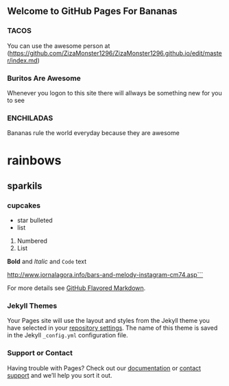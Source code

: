 ## Welcome to GitHub Pages For Bananas
### TACOS

You can use the awesome person at (https://github.com/ZizaMonster1296/ZizaMonster1296.github.io/edit/master/index.md) 
### Buritos Are Awesome
Whenever you logon to this site there will allways be something new for you to see
### ENCHILADAS

Bananas rule the world everyday
because they are awesome
# rainbows
## sparkils
### cupcakes

- star bulleted
- list

1. Numbered
2. List

**Bold** and _Italic_ and `Code` text


http://www.jornalagora.info/bars-and-melody-instagram-cm74.asp```

For more details see [GitHub Flavored Markdown](https://guides.github.com/features/mastering-markdown/).

### Jekyll Themes

Your Pages site will use the layout and styles from the Jekyll theme you have selected in your [repository settings](https://github.com/ZizaMonster1296/ZizaMonster1296.github.io/settings). The name of this theme is saved in the Jekyll `_config.yml` configuration file.

### Support or Contact

Having trouble with Pages? Check out our [documentation](https://help.github.com/categories/github-pages-basics/) or [contact support](https://github.com/contact) and we’ll help you sort it out.
